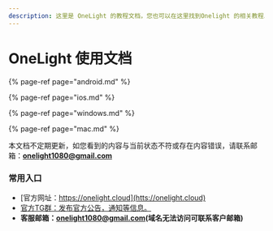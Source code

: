 ```yaml
---
description: 这里是 OneLight 的教程文档，您也可以在这里找到Onelight 的相关教程以及一些问题的解决方案。
---
```


# OneLight 使用文档

{% page-ref page="android.md" %}

{% page-ref page="ios.md" %}

{% page-ref page="windows.md" %}

{% page-ref page="mac.md" %}

本文档不定期更新，如您看到的内容与当前状态不符或存在内容错误，请联系邮箱：**onelight1080@gmail.com**

### 常用入口

* [官方网址：https://onelight.cloud](htts://onelight.cloud)
* [官方TG群：发布官方公告，通知等信息。](https://t.me/joinchat/KOAbIQ9SHx89Xm4EuK4mUQ)
* **客服邮箱：onelight1080@gmail.com\(域名无法访问可联系客户邮箱\)**





